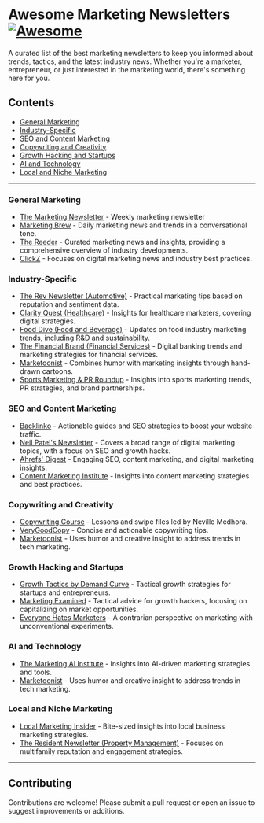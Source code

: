 # Awesome Marketing Newsletters [![Awesome](https://awesome.re/badge.svg)](https://awesome.re)

A curated list of the best marketing newsletters to keep you informed about trends, tactics, and the latest industry news. Whether you're a marketer, entrepreneur, or just interested in the marketing world, there's something here for you.

## Contents

- [General Marketing](#general-marketing)
- [Industry-Specific](#industry-specific)
- [SEO and Content Marketing](#seo-and-content-marketing)
- [Copywriting and Creativity](#copywriting-and-creativity)
- [Growth Hacking and Startups](#growth-hacking-and-startups)
- [AI and Technology](#ai-and-technology)
- [Local and Niche Marketing](#local-and-niche-marketing)

---

### General Marketing

- [The Marketing Newsletter](https://newsletter.marketingtoolslist.com) - Weekly marketing newsletter
- [Marketing Brew](https://www.morningbrew.com/marketing) - Daily marketing news and trends in a conversational tone.
- [The Reeder](https://thereeder.co/) - Curated marketing news and insights, providing a comprehensive overview of industry developments.
- [ClickZ](https://www.clickz.com/) - Focuses on digital marketing news and industry best practices.

### Industry-Specific

- [The Rev Newsletter (Automotive)](https://www.widewail.com/the-rev-newsletter) - Practical marketing tips based on reputation and sentiment data.
- [Clarity Quest (Healthcare)](https://www.clarityqst.com/) - Insights for healthcare marketers, covering digital strategies.
- [Food Dive (Food and Beverage)](https://www.fooddive.com/) - Updates on food industry marketing trends, including R&D and sustainability.
- [The Financial Brand (Financial Services)](https://thefinancialbrand.com/) - Digital banking trends and marketing strategies for financial services.
- [Marketoonist](https://marketoonist.com/) - Combines humor with marketing insights through hand-drawn cartoons.
- [Sports Marketing & PR Roundup](https://joefavorito.com/) - Insights into sports marketing trends, PR strategies, and brand partnerships.

### SEO and Content Marketing

- [Backlinko](https://backlinko.com/) - Actionable guides and SEO strategies to boost your website traffic.
- [Neil Patel's Newsletter](https://neilpatel.com/) - Covers a broad range of digital marketing topics, with a focus on SEO and growth hacks.
- [Ahrefs' Digest](https://ahrefs.com/blog/) - Engaging SEO, content marketing, and digital marketing insights.
- [Content Marketing Institute](https://contentmarketinginstitute.com/) - Insights into content marketing strategies and best practices.

### Copywriting and Creativity

- [Copywriting Course](https://copywritingcourse.com/) - Lessons and swipe files led by Neville Medhora.
- [VeryGoodCopy](https://verygoodcopy.com/) - Concise and actionable copywriting tips.
- [Marketoonist](https://marketoonist.com/) - Uses humor and creative insight to address trends in tech marketing.

### Growth Hacking and Startups

- [Growth Tactics by Demand Curve](https://www.demandcurve.com/newsletter) - Tactical growth strategies for startups and entrepreneurs.
- [Marketing Examined](https://alexgarcia.growthmarketingpro.com/) - Tactical advice for growth hackers, focusing on capitalizing on market opportunities.
- [Everyone Hates Marketers](https://www.everyonehatesmarketers.com/) - A contrarian perspective on marketing with unconventional experiments.

### AI and Technology

- [The Marketing AI Institute](https://www.marketingaiinstitute.com/) - Insights into AI-driven marketing strategies and tools.
- [Marketoonist](https://marketoonist.com/) - Uses humor and creative insight to address trends in tech marketing.

### Local and Niche Marketing

- [Local Marketing Insider](https://www.localogy.com/local-marketing-insider-newsletter) - Bite-sized insights into local business marketing strategies.
- [The Resident Newsletter (Property Management)](https://www.widewail.com/the-resident-newsletter) - Focuses on multifamily reputation and engagement strategies.

---

## Contributing

Contributions are welcome! Please submit a pull request or open an issue to suggest improvements or additions.
